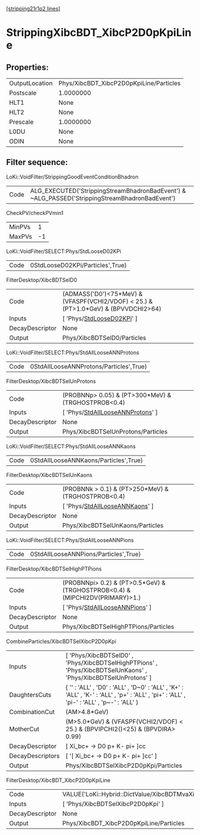 [[stripping21r1p2 lines]](./stripping21r1p2-index)

# StrippingXibcBDT_XibcP2D0pKpiLine

## Properties:

|                |                                         |
|----------------|-----------------------------------------|
| OutputLocation | Phys/XibcBDT_XibcP2D0pKpiLine/Particles |
| Postscale      | 1.0000000                               |
| HLT1           | None                                    |
| HLT2           | None                                    |
| Prescale       | 1.0000000                               |
| L0DU           | None                                    |
| ODIN           | None                                    |

## Filter sequence:

LoKi::VoidFilter/StrippingGoodEventConditionBhadron

|      |                                                                                                |
|------|------------------------------------------------------------------------------------------------|
| Code | ALG_EXECUTED('StrippingStreamBhadronBadEvent') & ~ALG_PASSED('StrippingStreamBhadronBadEvent') |

CheckPV/checkPVmin1

|        |     |
|--------|-----|
| MinPVs | 1   |
| MaxPVs | -1  |

LoKi::VoidFilter/SELECT:Phys/StdLooseD02KPi

|      |                                  |
|------|----------------------------------|
| Code | 0StdLooseD02KPi/Particles',True) |

FilterDesktop/XibcBDTSelD0

|                 |                                                                                          |
|-----------------|------------------------------------------------------------------------------------------|
| Code            | (ADMASS('D0')\<75\*MeV) & (VFASPF(VCHI2/VDOF) \< 25.) & (PT\>1.0\*GeV) & (BPVVDCHI2\>64) |
| Inputs          | [ 'Phys/[StdLooseD02KPi](./stripping21r1p2-commonparticles-stdloosed02kpi)' ]          |
| DecayDescriptor | None                                                                                     |
| Output          | Phys/XibcBDTSelD0/Particles                                                              |

LoKi::VoidFilter/SELECT:Phys/StdAllLooseANNProtons

|      |                                         |
|------|-----------------------------------------|
| Code | 0StdAllLooseANNProtons/Particles',True) |

FilterDesktop/XibcBDTSelUnProtons

|                 |                                                                                               |
|-----------------|-----------------------------------------------------------------------------------------------|
| Code            | (PROBNNp\> 0.05) & (PT\>300\*MeV) & (TRGHOSTPROB\<0.4)                                        |
| Inputs          | [ 'Phys/[StdAllLooseANNProtons](./stripping21r1p2-commonparticles-stdalllooseannprotons)' ] |
| DecayDescriptor | None                                                                                          |
| Output          | Phys/XibcBDTSelUnProtons/Particles                                                            |

LoKi::VoidFilter/SELECT:Phys/StdAllLooseANNKaons

|      |                                       |
|------|---------------------------------------|
| Code | 0StdAllLooseANNKaons/Particles',True) |

FilterDesktop/XibcBDTSelUnKaons

|                 |                                                                                           |
|-----------------|-------------------------------------------------------------------------------------------|
| Code            | (PROBNNk \> 0.1) & (PT\>250\*MeV) & (TRGHOSTPROB\<0.4)                                    |
| Inputs          | [ 'Phys/[StdAllLooseANNKaons](./stripping21r1p2-commonparticles-stdalllooseannkaons)' ] |
| DecayDescriptor | None                                                                                      |
| Output          | Phys/XibcBDTSelUnKaons/Particles                                                          |

LoKi::VoidFilter/SELECT:Phys/StdAllLooseANNPions

|      |                                       |
|------|---------------------------------------|
| Code | 0StdAllLooseANNPions/Particles',True) |

FilterDesktop/XibcBDTSelHighPTPions

|                 |                                                                                           |
|-----------------|-------------------------------------------------------------------------------------------|
| Code            | (PROBNNpi\> 0.2) & (PT\>0.5\*GeV) & (TRGHOSTPROB\<0.4) & (MIPCHI2DV(PRIMARY)\>1.)         |
| Inputs          | [ 'Phys/[StdAllLooseANNPions](./stripping21r1p2-commonparticles-stdalllooseannpions)' ] |
| DecayDescriptor | None                                                                                      |
| Output          | Phys/XibcBDTSelHighPTPions/Particles                                                      |

CombineParticles/XibcBDTSelXibcP2D0pKpi

|                  |                                                                                                                                            |
|------------------|--------------------------------------------------------------------------------------------------------------------------------------------|
| Inputs           | [ 'Phys/XibcBDTSelD0' , 'Phys/XibcBDTSelHighPTPions' , 'Phys/XibcBDTSelUnKaons' , 'Phys/XibcBDTSelUnProtons' ]                           |
| DaughtersCuts    | { '' : 'ALL' , 'D0' : 'ALL' , 'D~0' : 'ALL' , 'K+' : 'ALL' , 'K-' : 'ALL' , 'p+' : 'ALL' , 'pi+' : 'ALL' , 'pi-' : 'ALL' , 'p~-' : 'ALL' } |
| CombinationCut   | (AM\>4.8\*GeV)                                                                                                                             |
| MotherCut        | (M\>5.0\*GeV) & (VFASPF(VCHI2/VDOF) \< 25.) & (BPVIPCHI2()\<25) & (BPVDIRA\> 0.99)                                                         |
| DecayDescriptor  | [ Xi_bc+ -\> D0 p+ K- pi+ ]cc                                                                                                            |
| DecayDescriptors | [ '[ Xi_bc+ -\> D0 p+ K- pi+ ]cc' ]                                                                                                    |
| Output           | Phys/XibcBDTSelXibcP2D0pKpi/Particles                                                                                                      |

FilterDesktop/XibcBDT_XibcP2D0pKpiLine

|                 |                                                                |
|-----------------|----------------------------------------------------------------|
| Code            | VALUE('LoKi::Hybrid::DictValue/XibcBDTMvaXibcP2D0pKpi')\>-0.05 |
| Inputs          | [ 'Phys/XibcBDTSelXibcP2D0pKpi' ]                            |
| DecayDescriptor | None                                                           |
| Output          | Phys/XibcBDT_XibcP2D0pKpiLine/Particles                        |
